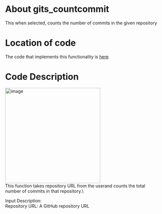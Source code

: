 # About gits_countcommit

This when selected, counts the number of commits in the given repository

# Location of code

The code that implements this functionality is [here](https://github.com/psvkaushik/Group50_Proj2/blob/main/src/gits_countcommit.py)

# Code Description

<img width="307" alt="image" src="https://github.com/psvkaushik/Group50_Proj2/assets/144864099/b6472978-db3c-4d88-ad6c-98d4be2f7b4d">\
This function takes repository URL from the userand counts the total number of commits in that repository.\

Input Description:\
Repository URL: A GitHub repository URL
